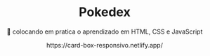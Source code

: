 <h1 align="center">Pokedex</h1>
<p align="center">🚀 colocando em pratica o aprendizado em HTML, CSS e JavaScript</p>

<p align="center">https://card-box-responsivo.netlify.app/</p>
